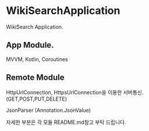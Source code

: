# WikiSearchApplication

WikiSearch Application.


## App Module.
MVVM, Kotlin, Coroutines

## Remote Module

HttpUrlConnection, HttpsUrlConnection을 이용한 서버통신.(GET,POST,PUT,DELETE)

JsonParser (Annotation.JsonValue)

자세한 부분은 각 모듈 README.md참고 부탁 드립니다.

